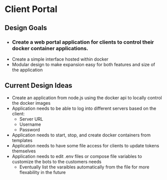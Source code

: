 # Client Portal

## Design Goals
- ### Create a web portal application for clients to control their docker container applications.
- Create a simple interface hosted within docker
- Modular design to make expansion easy for both features and size of the application

## Current Design Ideas
- Create an application from node.js using the docker api to locally control the docker images
- Application needs to be able to log into different servers based on the client:
    - Server URL
    - Username
    - Password
- Application needs to start, stop, and create docker containers from templates
- Application needs to have some file access for clients to update tokens themselves
- Application needs to edit .env files or compose file variables to customize the bots to the customers needs
    - Eventually list the varaibles automatically from the file for more flexability in the future

